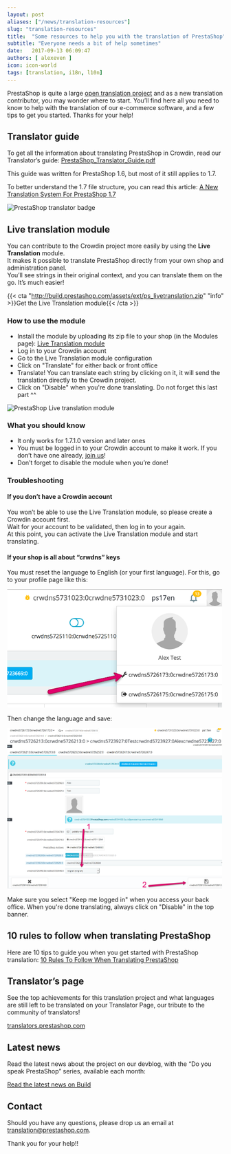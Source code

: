 ```yaml
---
layout: post
aliases: ["/news/translation-resources"]
slug: "translation-resources"
title:  "Some resources to help you with the translation of PrestaShop"
subtitle: "Everyone needs a bit of help sometimes"
date:   2017-09-13 06:09:47
authors: [ alexeven ]
icon: icon-world
tags: [translation, i18n, l10n]
---
```



PrestaShop is quite a large [open translation project](https://crowdin.com/project/prestashop-official) and as a new translation contributor, you may wonder where to start. You’ll find here all you need to know to help with the translation of our e-commerce software, and a few tips to get you started. Thanks for your help!

## Translator guide

To get all the information about translating PrestaShop in Crowdin, read our Translator’s guide:
[PrestaShop_Translator_Guide.pdf](http://build.prestashop.com/assets/ext/PrestaShop_Translator_Guide.pdf)

This guide was written for PrestaShop 1.6, but most of it still applies to 1.7.

To better understand the 1.7 file structure, you can read this article:
[A New Translation System For PrestaShop 1.7](http://build.prestashop.com/news/new-translation-system-prestashop-17/#domains-structure)

![PrestaShop translator badge](/assets/images/2016/12/PrestaShop_translator.jpg)

## Live translation module

You can contribute to the Crowdin project more easily by using the **Live Translation** module.<br/>
It makes it possible to translate PrestaShop directly from your own shop and administration panel.<br/>
You’ll see strings in their original context, and you can translate them on the go. It’s much easier!

{{< cta "http://build.prestashop.com/assets/ext/ps_livetranslation.zip" "info" >}}Get the Live Translation module{{< /cta >}}

### How to use the module

* Install the module by uploading its zip file to your shop (in the Modules page): [Live Translation module](http://build.prestashop.com/assets/ext/ps_livetranslation.zip)
* Log in to your Crowdin account
* Go to the Live Translation module configuration
* Click on "Translate" for either back or front office
* Translate! You can translate each string by clicking on it, it will send the translation directly to the Crowdin project.
* Click on "Disable" when you're done translating. Do not forget this last part ^^

![PrestaShop Live translation module](/assets/images/2017/04/Live_translation.png)

### What you should know

* It only works for 1.7.1.0 version and later ones
* You must be logged in to your Crowdin account to make it work. If you don’t have one already, [join us](https://crowdin.net/project/prestashop-official)!
* Don’t forget to disable the module when you’re done!

### Troubleshooting

#### If you don’t have a Crowdin account

You won’t be able to use the Live Translation module, so please create a Crowdin account first.<br/>
Wait for your account to be validated, then log in to your again.<br/>
At this point, you can activate the Live Translation module and start translating.

#### If your shop is all about “crwdns” keys

You must reset the language to English (or your first language). For this, go to your profile page like this:

<img width="500" src="/assets/images/2017/09/PrestaShop_LiveTranslation_Troubleshooting1.png">

Then change the language and save:

<img width="500" src="/assets/images/2017/09/PrestaShop_LiveTranslation_Troubleshooting2.png">


Make sure you select "Keep me logged in" when you access your back office.
When you're done translating, always click on "Disable" in the top banner.



##  10 rules to follow when translating PrestaShop

Here are 10 tips to guide you when you get started with PrestaShop translation: [10 Rules To Follow When Translating PrestaShop](http://build.prestashop.com/howtos/translation/how-to-help-with-prestashop-translations/)


##  Translator’s page

See the top achievements for this translation project and what languages are still left to be translated on your Translator Page, our tribute to the community of translators!

[translators.prestashop.com](http://translators.prestashop.com/)

##  Latest news

Read the latest news about the project on our devblog, with the “Do you speak PrestaShop” series, available each month:

[Read the latest news on Build](http://build.prestashop.com/tag/translation/)

##  Contact

Should you have any questions, please drop us an email at <a href="mailto:translation@prestashop.com?subject=Question about PrestaShop translation">translation@prestashop.com</a>.

Thank you for your help!!
